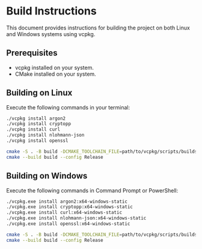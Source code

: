 # Build Instructions

This document provides instructions for building the project on both Linux and Windows systems using vcpkg.

## Prerequisites

- vcpkg installed on your system.
- CMake installed on your system.

## Building on Linux

Execute the following commands in your terminal:

```bash
./vcpkg install argon2
./vcpkg install cryptopp
./vcpkg install curl
./vcpkg install nlohmann-json
./vcpkg install openssl

cmake -S . -B build -DCMAKE_TOOLCHAIN_FILE=path/to/vcpkg/scripts/buildsystems/vcpkg.cmake
cmake --build build --config Release
```

## Building on Windows

Execute the following commands in Command Prompt or PowerShell:

```bash
./vcpkg.exe install argon2:x64-windows-static
./vcpkg.exe install cryptopp:x64-windows-static
./vcpkg.exe install curl:x64-windows-static
./vcpkg.exe install nlohmann-json:x64-windows-static
./vcpkg.exe install openssl:x64-windows-static

cmake -S . -B build -DCMAKE_TOOLCHAIN_FILE=path/to/vcpkg/scripts/buildsystems/vcpkg.cmake -DVCPKG_TARGET_TRIPLET=x64-windows-static -DCMAKE_PREFIX_PATH=path/to/vcpkg/installed/x64-windows-static -DCMAKE_MSVC_RUNTIME_LIBRARY=MultiThreaded
cmake --build build --config Release
```

